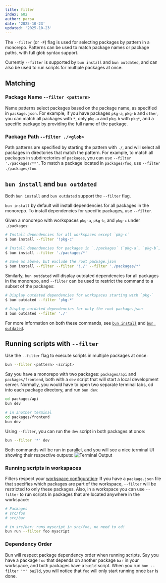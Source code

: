 ```yaml
---
title: filter
index: 602
author: parsa
date: '2025-10-23'
updated: '2025-10-23'
---
```

The `--filter` (or `-F`) flag is used for selecting packages by pattern in a monorepo. Patterns can be used to match package names or package paths, with full glob syntax support.

Currently `--filter` is supported by `bun install` and `bun outdated`, and can also be used to run scripts for multiple packages at once.

## Matching

### Package Name `--filter <pattern>`

Name patterns select packages based on the package name, as specified in `package.json`. For example, if you have packages `pkg-a`, `pkg-b` and `other`, you can match all packages with `*`, only `pkg-a` and `pkg-b` with `pkg*`, and a specific package by providing the full name of the package.

### Package Path `--filter ./<glob>`

Path patterns are specified by starting the pattern with `./`, and will select all packages in directories that match the pattern. For example, to match all packages in subdirectories of `packages`, you can use `--filter './packages/**'`. To match a package located in `packages/foo`, use `--filter ./packages/foo`.

## `bun install` and `bun outdated`

Both `bun install` and `bun outdated` support the `--filter` flag.

`bun install` by default will install dependencies for all packages in the monorepo. To install dependencies for specific packages, use `--filter`.

Given a monorepo with workspaces `pkg-a`, `pkg-b`, and `pkg-c` under `./packages`:

```bash
# Install dependencies for all workspaces except `pkg-c`
$ bun install --filter '!pkg-c'

# Install dependencies for packages in `./packages` (`pkg-a`, `pkg-b`, `pkg-c`)
$ bun install --filter './packages/*'

# Save as above, but exclude the root package.json
$ bun install --filter --filter '!./' --filter './packages/*'
```

Similarly, `bun outdated` will display outdated dependencies for all packages in the monorepo, and `--filter` can be used to restrict the command to a subset of the packages:

```bash
# Display outdated dependencies for workspaces starting with `pkg-`
$ bun outdated --filter 'pkg-*'

# Display outdated dependencies for only the root package.json
$ bun outdated --filter './'
```

For more information on both these commands, see [`bun install`](https://bun.sh/docs/cli/install) and [`bun outdated`](https://bun.sh/docs/cli/outdated).

## Running scripts with `--filter`

Use the `--filter` flag to execute scripts in multiple packages at once:

```bash
bun --filter <pattern> <script>
```

Say you have a monorepo with two packages: `packages/api` and `packages/frontend`, both with a `dev` script that will start a local development server. Normally, you would have to open two separate terminal tabs, cd into each package directory, and run `bun dev`:

```bash
cd packages/api
bun dev

# in another terminal
cd packages/frontend
bun dev
```

Using `--filter`, you can run the `dev` script in both packages at once:

```bash
bun --filter '*' dev
```

Both commands will be run in parallel, and you will see a nice terminal UI showing their respective outputs:
![Terminal Output](https://github.com/oven-sh/bun/assets/48869301/2a103e42-9921-4c33-948f-a1ad6e6bac71)

### Running scripts in workspaces

Filters respect your [workspace configuration](https://bun.sh/docs/install/workspaces): If you have a `package.json` file that specifies which packages are part of the workspace,
`--filter` will be restricted to only these packages. Also, in a workspace you can use `--filter` to run scripts in packages that are located anywhere in the workspace:

```bash
# Packages
# src/foo
# src/bar

# in src/bar: runs myscript in src/foo, no need to cd!
bun run --filter foo myscript
```

### Dependency Order

Bun will respect package dependency order when running scripts. Say you have a package `foo` that depends on another package `bar` in your workspace, and both packages have a `build` script. When you run `bun --filter '*' build`, you will notice that `foo` will only start running once `bar` is done.
